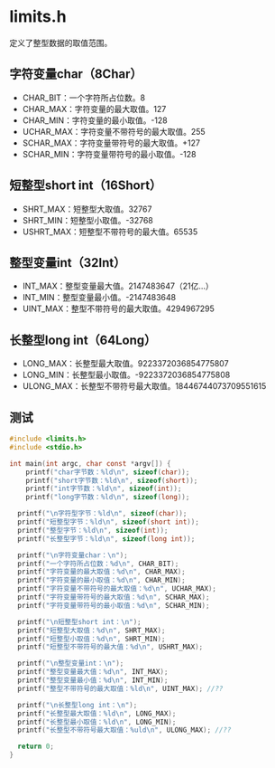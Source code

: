 # limits.h

定义了整型数据的取值范围。

## 字符变量char（8Char）

-   CHAR_BIT：一个字符所占位数。8
-   CHAR_MAX：字符变量的最大取值。127
-   CHAR_MIN：字符变量的最小取值。-128
-   UCHAR_MAX：字符变量不带符号的最大取值。255
-   SCHAR_MAX：字符变量带符号的最大取值。+127
-   SCHAR_MIN：字符变量带符号的最小取值。-128

## 短整型short int（16Short）

-   SHRT_MAX：短整型大取值。32767
-   SHRT_MIN：短整型小取值。-32768
-   USHRT_MAX：短整型不带符号的最大值。65535

## 整型变量int（32Int）

-   INT_MAX：整型变量最大值。2147483647（21亿...）
-   INT_MIN：整型变量最小值。-2147483648
-   UINT_MAX：整型不带符号的最大取值。4294967295

## 长整型long int（64Long）

-   LONG_MAX：长整型最大取值。9223372036854775807
-   LONG_MIN：长整型最小取值。-9223372036854775808
-   ULONG_MAX：长整型不带符号最大取值。18446744073709551615

## 测试

```c
#include <limits.h>
#include <stdio.h>

int main(int argc, char const *argv[]) {
	printf("char字节数：%ld\n", sizeof(char));
	printf("short字节数：%ld\n", sizeof(short));
	printf("int字节数：%ld\n", sizeof(int));
	printf("long字节数：%ld\n", sizeof(long));

  printf("\n字符型字节：%ld\n", sizeof(char));
  printf("短整型字节：%ld\n", sizeof(short int));
  printf("整型字节：%ld\n", sizeof(int));
  printf("长整型字节：%ld\n", sizeof(long int));

  printf("\n字符变量char：\n");
  printf("一个字符所占位数：%d\n", CHAR_BIT);
  printf("字符变量的最大取值：%d\n", CHAR_MAX);
  printf("字符变量的最小取值：%d\n", CHAR_MIN);
  printf("字符变量不带符号的最大取值：%d\n", UCHAR_MAX);
  printf("字符变量带符号的最大取值：%d\n", SCHAR_MAX);
  printf("字符变量带符号的最小取值：%d\n", SCHAR_MIN);

  printf("\n短整型short int：\n");
  printf("短整型大取值：%d\n", SHRT_MAX);
  printf("短整型小取值：%d\n", SHRT_MIN);
  printf("短整型不带符号的最大值：%d\n", USHRT_MAX);

  printf("\n整型变量int：\n");
  printf("整型变量最大值：%d\n", INT_MAX);
  printf("整型变量最小值：%d\n", INT_MIN);
  printf("整型不带符号的最大取值：%ld\n", UINT_MAX); //??

  printf("\n长整型long int：\n");
  printf("长整型最大取值：%ld\n", LONG_MAX);
  printf("长整型最小取值：%ld\n", LONG_MIN);
  printf("长整型不带符号最大取值：%uld\n", ULONG_MAX); //??

  return 0;
}
```
